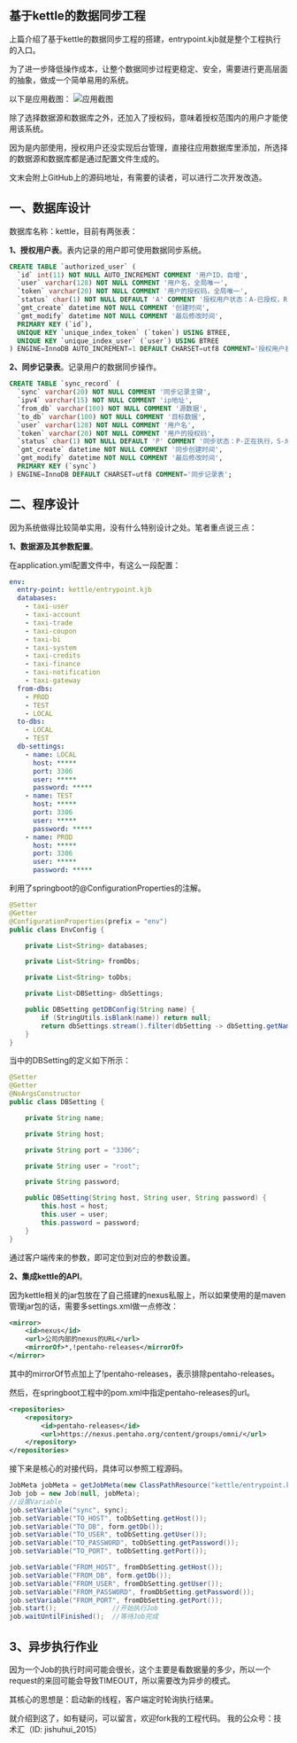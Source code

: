 ## 基于kettle的数据同步工程

上篇介绍了基于kettle的数据同步工程的搭建，entrypoint.kjb就是整个工程执行的入口。

为了进一步降低操作成本，让整个数据同步过程更稳定、安全，需要进行更高层面的抽象，做成一个简单易用的系统。

以下是应用截图：
![应用截图](https://img-blog.csdn.net/20180604092753134?watermark/3/text/d3hfcHViOiBqaXNodWh1aV8yMDE1/font/5a6L5L2T/fontsize/450/fill/I0JBQkFCMA==/dissolve/200)

除了选择数据源和数据库之外，还加入了授权码，意味着授权范围内的用户才能使用该系统。

因为是内部使用，授权用户还没实现后台管理，直接往应用数据库里添加，所选择的数据源和数据库都是通过配置文件生成的。

文末会附上GitHub上的源码地址，有需要的读者，可以进行二次开发改造。

一、数据库设计
---
数据库名称：kettle，目前有两张表：

**1、授权用户表**。表内记录的用户即可使用数据同步系统。
```sql
CREATE TABLE `authorized_user` (
  `id` int(11) NOT NULL AUTO_INCREMENT COMMENT '用户ID，自增',
  `user` varchar(128) NOT NULL COMMENT '用户名，全局唯一',
  `token` varchar(20) NOT NULL COMMENT '用户的授权码，全局唯一',
  `status` char(1) NOT NULL DEFAULT 'A' COMMENT '授权用户状态：A-已授权，R-未授权',
  `gmt_create` datetime NOT NULL COMMENT '创建时间',
  `gmt_modify` datetime NOT NULL COMMENT '最后修改时间',
  PRIMARY KEY (`id`),
  UNIQUE KEY `unique_index_token` (`token`) USING BTREE,
  UNIQUE KEY `unique_index_user` (`user`) USING BTREE
) ENGINE=InnoDB AUTO_INCREMENT=1 DEFAULT CHARSET=utf8 COMMENT='授权用户表'
```
**2、同步记录表**。记录用户的数据同步操作。
```sql
CREATE TABLE `sync_record` (
  `sync` varchar(20) NOT NULL COMMENT '同步记录主键',
  `ipv4` varchar(15) NOT NULL COMMENT 'ip地址',
  `from_db` varchar(100) NOT NULL COMMENT '源数据',
  `to_db` varchar(100) NOT NULL COMMENT '目标数据',
  `user` varchar(128) NOT NULL COMMENT '用户名',
  `token` varchar(20) NOT NULL COMMENT '用户的授权码',
  `status` char(1) NOT NULL DEFAULT 'P' COMMENT '同步状态：P-正在执行，S-成功，F-失败',
  `gmt_create` datetime NOT NULL COMMENT '同步创建时间',
  `gmt_modify` datetime NOT NULL COMMENT '最后修改时间',
  PRIMARY KEY (`sync`)
) ENGINE=InnoDB DEFAULT CHARSET=utf8 COMMENT='同步记录表';
```
二、程序设计
---
因为系统做得比较简单实用，没有什么特别设计之处。笔者重点说三点：

**1、数据源及其参数配置**。

在application.yml配置文件中，有这么一段配置：
```yaml
env:
  entry-point: kettle/entrypoint.kjb
  databases:
    - taxi-user
    - taxi-account
    - taxi-trade
    - taxi-coupon
    - taxi-bi
    - taxi-system
    - taxi-credits
    - taxi-finance
    - taxi-notification
    - taxi-gateway
  from-dbs:
    - PROD
    - TEST
    - LOCAL
  to-dbs:
    - LOCAL
    - TEST
  db-settings:
    - name: LOCAL
      host: *****
      port: 3306
      user: *****
      password: *****
    - name: TEST
      host: *****
      port: 3306
      user: *****
      password: *****
    - name: PROD
      host: *****
      port: 3306
      user: *****
      password: *****
```

利用了springboot的@ConfigurationProperties的注解。

```java
@Setter
@Getter
@ConfigurationProperties(prefix = "env")
public class EnvConfig {

    private List<String> databases;

    private List<String> fromDbs;

    private List<String> toDbs;

    private List<DBSetting> dbSettings;

    public DBSetting getDBConfig(String name) {
        if (StringUtils.isBlank(name)) return null;
        return dbSettings.stream().filter(dbSetting -> dbSetting.getName().equalsIgnoreCase(name)).findFirst().orElse(null);
    }
}
```

当中的DBSetting的定义如下所示：

```java
@Setter
@Getter
@NoArgsConstructor
public class DBSetting {

    private String name;

    private String host;

    private String port = "3306";

    private String user = "root";

    private String password;

    public DBSetting(String host, String user, String password) {
        this.host = host;
        this.user = user;
        this.password = password;
    }
}
```

通过客户端传来的参数，即可定位到对应的参数设置。

**2、集成kettle的API**。

因为kettle相关的jar包放在了自己搭建的nexus私服上，所以如果使用的是maven管理jar包的话，需要多settings.xml做一点修改：

```xml
<mirror>
	<id>nexus</id>        
	<url>公司内部的nexus的URL</url>       
	<mirrorOf>*,!pentaho-releases</mirrorOf>       
</mirror> 
```

其中的mirrorOf节点加上了!pentaho-releases，表示排除pentaho-releases。

然后，在springboot工程中的pom.xml中指定pentaho-releases的url。

```xml
<repositories>
    <repository>
        <id>pentaho-releases</id>
        <url>https://nexus.pentaho.org/content/groups/omni/</url>
    </repository>
</repositories>
```

接下来是核心的对接代码，具体可以参照工程源码。

```java
JobMeta jobMeta = getJobMeta(new ClassPathResource("kettle/entrypoint.kjb"));
Job job = new Job(null, jobMeta);
//设置Variable
job.setVariable("sync", sync);
job.setVariable("TO_HOST", toDbSetting.getHost());
job.setVariable("TO_DB", form.getDb());
job.setVariable("TO_USER", toDbSetting.getUser());
job.setVariable("TO_PASSWORD", toDbSetting.getPassword());
job.setVariable("TO_PORT", toDbSetting.getPort());

job.setVariable("FROM_HOST", fromDbSetting.getHost());
job.setVariable("FROM_DB", form.getDb());
job.setVariable("FROM_USER", fromDbSetting.getUser());
job.setVariable("FROM_PASSWORD", fromDbSetting.getPassword());
job.setVariable("FROM_PORT", fromDbSetting.getPort());
job.start();              //开始执行Job
job.waitUntilFinished();  //等待Job完成
```

3、异步执行作业
---

因为一个Job的执行时间可能会很长，这个主要是看数据量的多少，所以一个request的来回可能会导致TIMEOUT，所以需要改为异步的模式。

其核心的思想是：启动新的线程，客户端定时轮询执行结果。

就介绍到这了，如有疑问，可以留言，欢迎fork我的工程代码。
我的公众号：技术汇（ID: jishuhui_2015）

